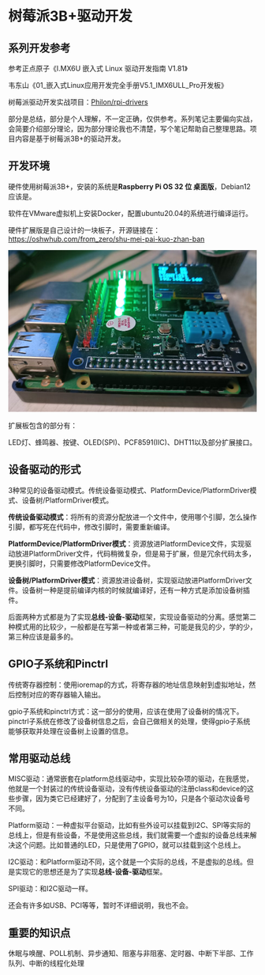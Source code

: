 # 树莓派3B+驱动开发
## 系列开发参考

参考正点原子《I.MX6U 嵌入式 Linux 驱动开发指南 V1.81》

韦东山《01_嵌入式Linux应用开发完全手册V5.1_IMX6ULL_Pro开发板》

树莓派驱动开发实战项目：[Philon/rpi-drivers](https://github.com/Philon/rpi-drivers)

部分是总结，部分是个人理解，不一定正确，仅供参考。系列笔记主要偏向实战，会简要介绍部分理论，因为部分理论我也不清楚，写个笔记帮助自己整理思路。项目内容是基于树莓派3B+的驱动开发。

## 开发环境

硬件使用树莓派3B+，安装的系统是**Raspberry Pi OS 32 位 桌面版**，Debian12应该是。

软件在VMware虚拟机上安装Docker，配置ubuntu20.04的系统进行编译运行。

硬件扩展版是自己设计的一块板子，开源链接在：https://oshwhub.com/from_zero/shu-mei-pai-kuo-zhan-ban

![image-20241117003758312](05_Image/README/image-20241117003758312.png)

扩展板包含的部分有：

LED灯、蜂鸣器、按键、OLED(SPI)、PCF8591(IIC)、DHT11以及部分扩展接口。

## 设备驱动的形式

3种常见的设备驱动模式。传统设备驱动模式、PlatformDevice/PlatformDriver模式、设备树/PlatformDriver模式。

**传统设备驱动模式**：将所有的资源分配放进一个文件中，使用哪个引脚，怎么操作引脚，都写死在代码中，修改引脚时，需要重新编译。

**PlatformDevice/PlatformDriver模式**：资源放进PlatformDevice文件，实现驱动放进PlatformDriver文件，代码稍微复杂，但是易于扩展，但是冗余代码太多，更换引脚时，只需要修改PlatformDevice文件。

**设备树/PlatformDriver模式**：资源放进设备树，实现驱动放进PlatformDriver文件。设备树一种是提前编译内核的时候就编译好，还有一种方式是添加设备树插件。

后面两种方式都是为了实现**总线-设备-驱动**框架，实现设备驱动的分离。感觉第二种模式用的比较少，一般都是在写第一种或者第三种，可能是我见的少，学的少，第三种应该是最多的。

## GPIO子系统和Pinctrl

传统寄存器控制：使用ioremap的方式，将寄存器的地址信息映射到虚拟地址，然后控制对应的寄存器输入输出。

gpio子系统和pinctrl方式：这一部分的使用，应该在使用了设备树的情况下。pinctrl子系统在修改了设备树信息之后，会自己做相关的处理，使得gpio子系统能够获取并处理在设备树上设置的信息。

## 常用驱动总线

MISC驱动：通常嵌套在platform总线驱动中，实现比较杂项的驱动，在我感觉，他就是一个封装过的传统设备驱动，没有传统设备驱动的注册class和device的这些步骤，因为类它已经建好了，分配到了主设备号为10，只是各个驱动次设备号不同。

Platform驱动：一种虚拟平台驱动，比如有些外设可以挂载到I2C、SPI等实际的总线上，但是有些设备，不是使用这些总线，我们就需要一个虚拟的设备总线来解决这个问题。比如普通的LED，只是使用了GPIO，就可以挂载到这个总线上。

I2C驱动：和Platform驱动不同，这个就是一个实际的总线，不是虚拟的总线。但是实现它的思想还是为了实现**总线-设备-驱动**框架。

SPI驱动：和I2C驱动一样。

还会有许多如USB、PCI等等，暂时不详细说明，我也不会。

## 重要的知识点

休眠与唤醒、POLL机制、异步通知、阻塞与非阻塞、定时器、中断下半部、工作队列、中断的线程化处理



